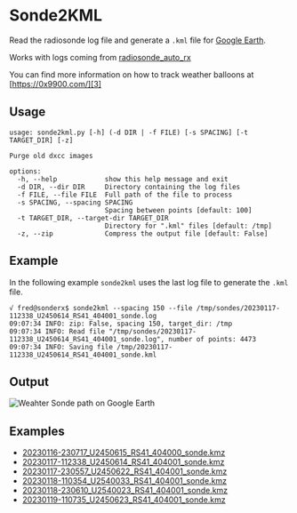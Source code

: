 
# Sonde2KML

Read the radiosonde log file and generate a `.kml` file for [Google Earth][1].

Works with logs coming from [radiosonde_auto_rx][2]

You can find more information on how to track weather balloons at [https://0x9900.com/][3]

## Usage
```
usage: sonde2kml.py [-h] (-d DIR | -f FILE) [-s SPACING] [-t TARGET_DIR] [-z]

Purge old dxcc images

options:
  -h, --help            show this help message and exit
  -d DIR, --dir DIR     Directory containing the log files
  -f FILE, --file FILE  Full path of the file to process
  -s SPACING, --spacing SPACING
                        Spacing between points [default: 100]
  -t TARGET_DIR, --target-dir TARGET_DIR
                        Directory for ".kml" files [default: /tmp]
  -z, --zip             Compress the output file [default: False]
```

## Example

In the following example `sonde2kml` uses the last log file to generate the `.kml` file.

```
√ fred@sonderx$ sonde2kml --spacing 150 --file /tmp/sondes/20230117-112338_U2450614_RS41_404001_sonde.log
09:07:34 INFO: zip: False, spacing 150, target_dir: /tmp
09:07:34 INFO: Read file "/tmp/sondes/20230117-112338_U2450614_RS41_404001_sonde.log", number of points: 4473
09:07:34 INFO: Saving file /tmp/20230117-112338_U2450614_RS41_404001_sonde.kml
```

## Output

![Weahter Sonde path on Google Earth](misc/GoogleEarth-Sonde.png)

## Examples

  - [20230116-230717_U2450615_RS41_404000_sonde.kmz][4]
  - [20230117-112338_U2450614_RS41_404001_sonde.kmz][5]
  - [20230117-230557_U2450622_RS41_404001_sonde.kmz][6]
  - [20230118-110354_U2540033_RS41_404001_sonde.kmz][7]
  - [20230118-230610_U2540023_RS41_404001_sonde.kmz][8]
  - [20230119-110735_U2450623_RS41_404001_sonde.kmz][9]



[1]: https://www.google.com/earth/versions/#earth-pro
[2]: https://github.com/projecthorus/radiosonde_auto_rx
[3]: https://0x9900.com/tracking-weather-balloons/

[4]: misc/20230116-230717_U2450615_RS41_404000_sonde.kmz
[5]: misc/20230117-112338_U2450614_RS41_404001_sonde.kmz
[6]: misc/20230117-230557_U2450622_RS41_404001_sonde.kmz
[7]: misc/20230118-110354_U2540033_RS41_404001_sonde.kmz
[8]: misc/20230118-230610_U2540023_RS41_404001_sonde.kmz
[9]: misc/20230119-110735_U2450623_RS41_404001_sonde.kmz
